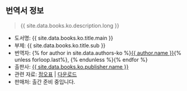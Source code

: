 ## 번역서 정보

> {{ site.data.books.ko.description.long }}

* 도서명: {{ site.data.books.ko.title.main }}
* 부제: {{ site.data.books.ko.title.sub }}
* 번역자: {% for author in site.data.authors-ko %}<a href="{{ author.profile }}" target="_blank">{{ author.name }}</a>{% unless forloop.last%}, {% endunless %}{% endfor %}
* 출판사: <a href="{{ site.data.books.ko.publisher.url }}" target="_blank">{{ site.data.books.ko.publisher.name }}</a>
* 관련 자료: <a href="{{ site.baseurl }}/errata.html" target="_self">정오표</a> | 
<a href="https://bit.ly/3eTruEQ" target="_blank">다운로드</a>
* 판매처: 출간 준비 중입니다.
<!-- {% for store in site.data.stores-ko %}<a href="{{ store.link }}" target="{{ store.target }}">{{ store.name }}</a>{% unless forloop.last%} / {% endunless %}{% endfor %} -->
